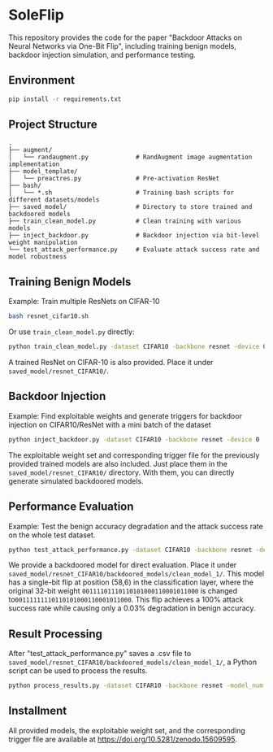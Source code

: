 # SoleFlip

This repository provides the code for the paper "Backdoor Attacks on Neural Networks via One-Bit Flip", including training benign models, backdoor injection simulation, and performance testing.

## Environment

```bash
pip install -r requirements.txt
```

## Project Structure

```
.
├── augment/
│   └── randaugment.py             # RandAugment image augmentation implementation
├── model_template/
│   └── preactres.py               # Pre-activation ResNet
├── bash/
│   └── *.sh                       # Training bash scripts for different datasets/models
├── saved_model/                   # Directory to store trained and backdoored models
├── train_clean_model.py           # Clean training with various models
├── inject_backdoor.py             # Backdoor injection via bit-level weight manipulation
└── test_attack_performance.py     # Evaluate attack success rate and model robustness
```

##  Training Benign Models

Example: Train multiple ResNets on CIFAR-10

```bash
bash resnet_cifar10.sh
```

Or use `train_clean_model.py` directly:

```bash
python train_clean_model.py -dataset CIFAR10 -backbone resnet -device 0 -batch_size 512 -epochs 200 -lr 0.1 -weight_decay 1e-3 -model_num 1 -optimizer SGD
```

A trained ResNet on CIFAR-10 is also provided. Place it under `saved_model/resnet_CIFAR10/`.

## Backdoor Injection

Example: Find exploitable weights and generate triggers for backdoor injection on CIFAR10/ResNet with a mini batch of the dataset

```bash
python inject_backdoor.py -dataset CIFAR10 -backbone resnet -device 0
```

The exploitable weight set and corresponding trigger file for the previously provided trained models are also included. Just place them in the `saved_model/resnet_CIFAR10/` directory. With them, you can directly generate simulated backdoored models.

## Performance Evaluation

Example: Test the benign accuracy degradation and the attack success rate on the whole test dataset.

```bash
python test_attack_performance.py -dataset CIFAR10 -backbone resnet -device 0
```

We provide a backdoored model for direct evaluation. Place it under `saved_model/resnet_CIFAR10/backdoored_models/clean_model_1/`. This model has a single-bit flip at position (58,6) in the classification layer, where the original 32-bit weight `00111101110110101000110001011000` is changed to`00111111110110101000110001011000`. This flip achieves a 100% attack success rate while causing only a 0.03% degradation in benign accuracy.

## Result Processing

After "test_attack_performance.py" saves a .csv file to `saved_model/resnet_CIFAR10/backdoored_models/clean_model_1/`, a Python script can be used to process the results.
```bash
python process_results.py -dataset CIFAR10 -backbone resnet -model_num 1
```

## Installment
All provided models, the exploitable weight set, and the corresponding trigger file are available at https://doi.org/10.5281/zenodo.15609595.
